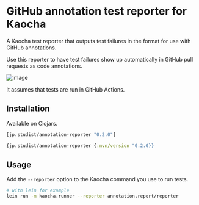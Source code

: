 # GitHub annotation test reporter for Kaocha

A Kaocha test reporter that outputs test failures in the format for use with GitHub annotations.

Use this reporter to have test failures show up automatically in GitHub pull requests as code annotations.

![image](https://github.com/user-attachments/assets/5b843a05-8d2d-42c6-b185-875436360ae2)

It assumes that tests are run in GitHub Actions.

## Installation

Available on Clojars.

```clj
[jp.studist/annotation-reporter "0.2.0"]
```
```clj
{jp.studist/annotation-reporter {:mvn/version "0.2.0}}
```

## Usage

Add the `--reporter` option to the Kaocha command you use to run tests.

```sh
# with lein for example
lein run -m kaocha.runner --reporter annotation.report/reporter
```
